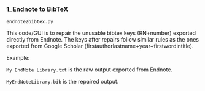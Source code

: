 ### 1_Endnote to BibTeX

```
endnote2bibtex.py
```

This code/GUI is to repair the unusable bibtex keys (RN+number) exported directly from Endnote. The keys after repairs follow similar rules as the ones exported from Google Scholar (firstauthorlastname+year+firstwordintitle).

Example:

`My EndNote Library.txt` is the raw output exported from Endnote. 

`MyEndNoteLibrary.bib` is the repaired output.
